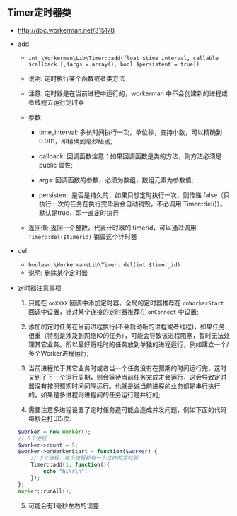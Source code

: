 ## Timer定时器类
* http://doc.workerman.net/315178

* add
    * `int \Workerman\Lib\Timer::add(float $time_interval, callable $callback [,$args = array(), bool $persistent = true])`

    * 说明: 定时执行某个函数或者类方法

    * 注意: 定时器是在当前进程中运行的，workerman 中不会创建新的进程或者线程去运行定时器

    * 参数:
        * time_interval: 多长时间执行一次，单位秒，支持小数，可以精确到0.001，即精确到毫秒级别;

        * callback: 回调函数注意：如果回调函数是类的方法，则方法必须是 public 属性;

        * args: 回调函数的参数，必须为数组，数组元素为参数值;

        * persistent: 是否是持久的，如果只想定时执行一次，则传递 false（只执行一次的任务在执行完毕后会自动销毁，不必调用 Timer::del()）。默认是true，即一直定时执行

    * 返回值: 返回一个整数，代表计时器的 timerid，可以通过调用 `Timer::del($timerid)` 销毁这个计时器

* del
    * `boolean \Workerman\Lib\Timer::del(int $timer_id)`
    * 说明: 删除某个定时器


* 定时器注意事项
    1. 只能在 `onXXXX` 回调中添加定时器。全局的定时器推荐在 `onWorkerStart` 回调中设置，针对某个连接的定时器推荐在 `onConnect` 中设置;

    2. 添加的定时任务在当前进程执行(不会启动新的进程或者线程)，如果任务很重（特别是涉及到网络IO的任务），可能会导致该进程阻塞，暂时无法处理其它业务。所以最好将耗时的任务放到单独的进程运行，例如建立一个/多个Worker进程运行;

    3. 当前进程忙于其它业务时或者当一个任务没有在预期的时间运行完，这时又到了下一个运行周期，则会等待当前任务完成才会运行，这会导致定时器没有按照预期时间间隔运行。也就是说当前进程的业务都是串行执行的，如果是多进程则进程间的任务运行是并行的;

    4. 需要注意多进程设置了定时任务造可能会造成并发问题，例如下面的代码每秒会打印5次:
    ```php
    $worker = new Worker();
    // 5个进程
    $worker->count = 5;
    $worker->onWorkerStart = function($worker) {
        // 5个进程，每个进程都有一个这样的定时器
        Timer::add(1, function(){
            echo "hi\r\n";
        });
    };
    Worker::runAll();
    ```

    5. 可能会有1毫秒左右的误差.
